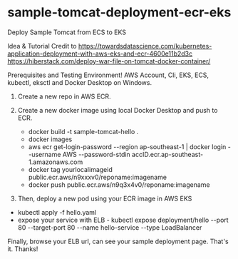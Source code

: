 # sample-tomcat-deployment-ecr-eks
Deploy Sample Tomcat from ECS to EKS

Idea & Tutorial Credit to 
https://towardsdatascience.com/kubernetes-application-deployment-with-aws-eks-and-ecr-4600e11b2d3c
https://hiberstack.com/deploy-war-file-on-tomcat-docker-container/

Prerequisites and Testing Environment! AWS Account, Cli, EKS, ECS, kubectl, eksctl and Docker Desktop on Windows.

1. Create a new repo in AWS ECR.

2. Create a new docker image using local Docker Desktop and push to ECR.
   * docker build -t sample-tomcat-hello .
   * docker images
   * aws ecr get-login-password --region ap-southeast-1 | docker login --username AWS --password-stdin accID.ecr.ap-southeast-1.amazonaws.com
   * docker tag yourlocalimageid public.ecr.aws/n9xxxv0/reponame:imagename
   * docker push public.ecr.aws/n9q3x4v0/reponame:imagename
   
3. Then, deploy a new pod using your ECR image in AWS EKS
* kubectl apply -f hello.yaml 
* expose your service with ELB - kubectl expose deployment/hello --port 80 --target-port 80 --name hello-service --type LoadBalancer

Finally, browse your ELB url, can see your sample deployment page. That's it. Thanks!
